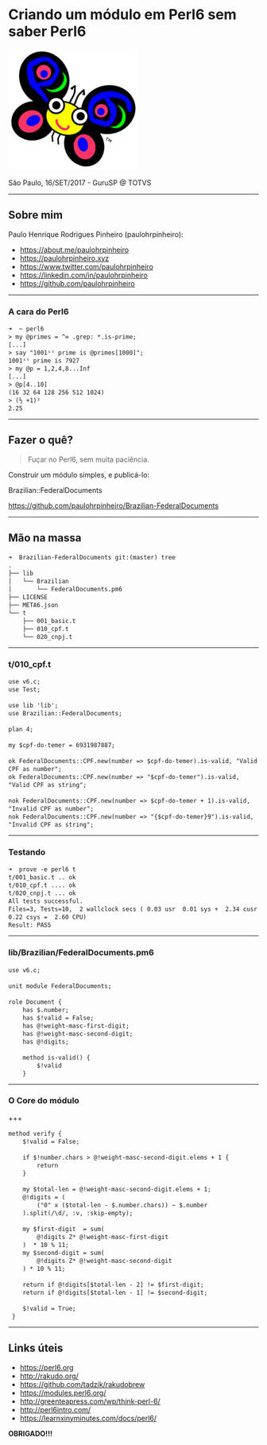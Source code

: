 # Criando um módulo em Perl6 sem saber Perl6

![Camelia »ö«](camelia.png)

São Paulo, 16/SET/2017 - GuruSP @ TOTVS

---

## Sobre mim

Paulo Henrique Rodrigues Pinheiro (paulohrpinheiro):

* https://about.me/paulohrpinheiro
* https://paulohrpinheiro.xyz
* https://www.twitter.com/paulohrpinheiro
* https://linkedin.com/in/paulohrpinheiro
* https://github.com/paulohrpinheiro

---

### A cara do Perl6

    ➜  ~ perl6
    > my @primes = ^∞ .grep: *.is-prime;
    [...]
    > say "1001ˢᵗ prime is @primes[1000]";
    1001ˢᵗ prime is 7927
    > my @p = 1,2,4,8...Inf
    [...]
    > @p[4..10]
    (16 32 64 128 256 512 1024)
    > (½ +1)²
    2.25

---

## Fazer o quê?

> Fuçar no Perl6, sem muita paciência.

Construir um módulo simples, e publicá-lo:

Brazilian::FederalDocuments

https://github.com/paulohrpinheiro/Brazilian-FederalDocuments

---

## Mão na massa

    ➜  Brazilian-FederalDocuments git:(master) tree
    .
    ├── lib
    │   └── Brazilian
    │       └── FederalDocuments.pm6
    ├── LICENSE
    ├── META6.json
    └── t
        ├── 001_basic.t
        ├── 010_cpf.t
        └── 020_cnpj.t

---

### t/010_cpf.t

    use v6.c;
    use Test;

    use lib 'lib';
    use Brazilian::FederalDocuments;

    plan 4;

    my $cpf-do-temer = 6931987887;

    ok FederalDocuments::CPF.new(number => $cpf-do-temer).is-valid, "Valid CPF as number";
    ok FederalDocuments::CPF.new(number => "$cpf-do-temer").is-valid, "Valid CPF as string";

    nok FederalDocuments::CPF.new(number => $cpf-do-temer + 1).is-valid, "Invalid CPF as number";
    nok FederalDocuments::CPF.new(number => "{$cpf-do-temer}9").is-valid, "Invalid CPF as string";

---

### Testando

    ➜  prove -e perl6 t 
    t/001_basic.t .. ok   
    t/010_cpf.t .... ok   
    t/020_cnpj.t ... ok   
    All tests successful.
    Files=3, Tests=10,  2 wallclock secs ( 0.03 usr  0.01 sys +  2.34 cusr  0.22 csys =  2.60 CPU)
    Result: PASS

---

### lib/Brazilian/FederalDocuments.pm6

    use v6.c;

    unit module FederalDocuments;

    role Document {
        has $.number;
        has $!valid = False;
        has @!weight-masc-first-digit;
        has @!weight-masc-second-digit;
        has @!digits;

        method is-valid() {
            $!valid
        }

---

### O Core do módulo

+++

    method verify {
        $!valid = False;

        if $!number.chars > @!weight-masc-second-digit.elems + 1 {
            return
        }

        my $total-len = @!weight-masc-second-digit.elems + 1;
        @!digits = (
            ("0" x ($total-len - $.number.chars)) ~ $.number
        ).split(/\d/, :v, :skip-empty);

        my $first-digit  = sum(
            @!digits Z* @!weight-masc-first-digit
        )  * 10 % 11;
        my $second-digit = sum(
            @!digits Z* @!weight-masc-second-digit
        ) * 10 % 11;

        return if @!digits[$total-len - 2] != $first-digit;
        return if @!digits[$total-len - 1] != $second-digit;

        $!valid = True;
     }

---

## Links úteis

* https://perl6.org
* http://rakudo.org/
* https://github.com/tadzik/rakudobrew
* https://modules.perl6.org/
* http://greenteapress.com/wp/think-perl-6/
* http://perl6intro.com/
* https://learnxinyminutes.com/docs/perl6/

__OBRIGADO!!!__
